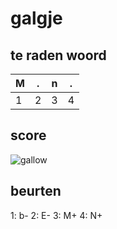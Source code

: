 # galgje

## te raden woord

|M|.|n|.|
|-|-|-|-|
|1|2|3|4|

## score
![gallow](./images/3.png)

## beurten

1: b-
2: E-
3: M+
4: N+

